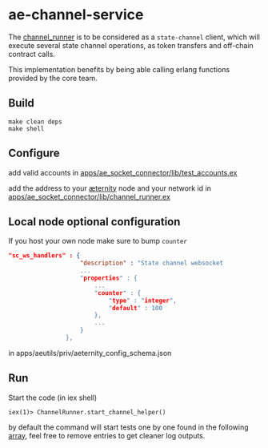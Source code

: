 # ae-channel-service

The [channel_runner](apps/ae_socket_connector/lib/channel_runner.ex) is to be considered as a `state-channel` client, which will execute several state channel operations, as token transfers and off-chain contract calls.

This implementation benefits by being able calling erlang functions provided by the core team.

## Build

```
make clean deps
make shell
```

## Configure

add valid accounts in [apps/ae_socket_connector/lib/test_accounts.ex](apps/ae_socket_connector/lib/test_accounts.ex)

add the address to your [æternity](https://github.com/aeternity/aeternity) node and your network id in [apps/ae_socket_connector/lib/channel_runner.ex](apps/ae_socket_connector/lib/channel_runner.ex#L4)

## Local node optional configuration

If you host your own node make sure to bump `counter`
```json
"sc_ws_handlers" : {
                    "description" : "State channel websocket 
                    ...
                    "properties" : {
                        ...
                        "counter" : {
                            "type" : "integer",
                            "default" : 100
                        },
                        ...
                    }
                },
```
in apps/aeutils/priv/aeternity_config_schema.json

## Run

Start the code (in iex shell)
```
iex(1)> ChannelRunner.start_channel_helper()
```

by default the command will start tests one by one found in the following [array](apps/ae_socket_connector/lib/client_runner.ex#L9), feel free to remove entries to get cleaner log outputs.
